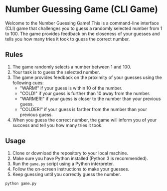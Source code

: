 # Number Guessing Game (CLI Game)

Welcome to the Number Guessing Game! This is a command-line interface (CLI) game that challenges you to guess a randomly selected number from 1 to 100. The game provides feedback on the closeness of your guesses and tells you how many tries it took to guess the correct number.

## Rules

1. The game randomly selects a number between 1 and 100.
2. Your task is to guess the selected number.
3. The game provides feedback on the proximity of your guesses using the following cues:
   - "WARM!" if your guess is within 10 of the number.
   - "COLD!" if your guess is further than 10 away from the number.
   - "WARMER!" if your guess is closer to the number than your previous guess.
   - "COLDER!" if your guess is farther from the number than your previous guess.
4. When you guess the correct number, the game will inform you of your success and tell you how many tries it took.

## Usage

1. Clone or download the repository to your local machine.
2. Make sure you have Python installed (Python 3 is recommended).
3. Run the `game.py` script using a Python interpreter.
4. Follow the on-screen instructions to make your guesses.
5. Keep guessing until you correctly guess the number.

```bash
python game.py
